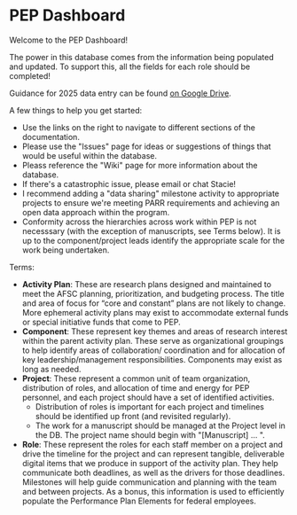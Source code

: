 # PEP Dashboard

Welcome to the PEP Dashboard!

The power in this database comes from the information being populated and updated. To support this, all the fields for each role should be completed!

Guidance for 2025 data entry can be found [on Google Drive](https://docs.google.com/document/d/12oKz8Szw80PcVxQXYkYvzI0WmWLTT0X8S44pCLMvqdY/edit?tab=t.0).

A few things to help you get started:
* Use the links on the right to navigate to different sections of the documentation. 
* Please use the "Issues" page for ideas or suggestions of things that would be useful within the database.
* Pleass reference the "Wiki" page for more information about the database.
* If there's a catastrophic issue, please email or chat Stacie!
* I recommend adding a "data sharing" milestone activity to appropriate projects to ensure we're meeting PARR requirements and achieving an open data approach within the program.
* Conformity across the hierarchies across work within PEP is not necesssary (with the exception of manuscripts, see Terms below). It is up to the component/project leads identify the appropriate scale for the work being undertaken.

Terms:
* **Activity Plan**: These are research plans designed and maintained to meet the AFSC planning, prioritization, and budgeting process. The title and area of focus for “core and constant” plans are not likely to change. More ephemeral activity plans may exist to accommodate external funds or special initiative funds that come to PEP.
* **Component**: These represent key themes and areas of research interest within the parent activity plan. These serve as organizational groupings to help identify areas of collaboration/ coordination and for allocation of key leadership/management responsibilities. Components may exist as long as needed.
* **Project**: These represent a common unit of team organization, distribution of roles, and allocation of time and energy for PEP personnel, and each project should have a set of identified activities.
  * Distribution of roles is important for each project and timelines should be identified up front (and revisited regularly).
  * The work for a manuscript should be managed at the Project level in the DB. The project name should begin with "[Manuscript] ... ".
* **Role**: These represent the roles for each staff member on a project and drive the timeline for the project and can represent tangible, deliverable digital items that we produce in support of the activity plan. They help communicate both deadlines, as well as the drivers for those deadlines. Milestones will help guide communication and planning with the team and between projects. As a bonus, this information is used to efficiently populate the Performance Plan Elements for federal employees.
